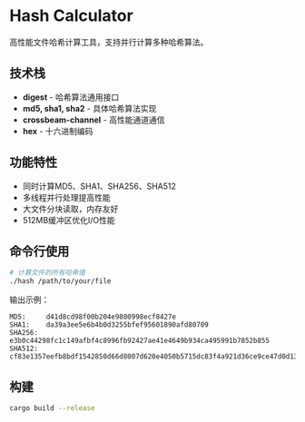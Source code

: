 # Hash Calculator

高性能文件哈希计算工具，支持并行计算多种哈希算法。

## 技术栈

- **digest** - 哈希算法通用接口
- **md5, sha1, sha2** - 具体哈希算法实现
- **crossbeam-channel** - 高性能通道通信
- **hex** - 十六进制编码

## 功能特性

- 同时计算MD5、SHA1、SHA256、SHA512
- 多线程并行处理提高性能
- 大文件分块读取，内存友好
- 512MB缓冲区优化I/O性能

## 命令行使用

```bash
# 计算文件的所有哈希值
./hash /path/to/your/file
```

输出示例：

```
MD5:     d41d8cd98f00b204e9800998ecf8427e
SHA1:    da39a3ee5e6b4b0d3255bfef95601890afd80709
SHA256:  e3b0c44298fc1c149afbf4c8996fb92427ae41e4649b934ca495991b7852b855
SHA512:  cf83e1357eefb8bdf1542850d66d8007d620e4050b5715dc83f4a921d36ce9ce47d0d13c5d85f2b0ff8318d2877eec2f63b931bd47417a81a538327af927da3e
```

## 构建

```bash
cargo build --release
```